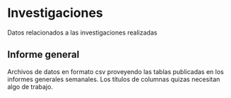 # Investigaciones

Datos relacionados a las investigaciones realizadas

## Informe general
Archivos de datos en formato csv proveyendo las tablas publicadas en los informes generales semanales. Los títulos de columnas quizas necesitan algo de trabajo.
